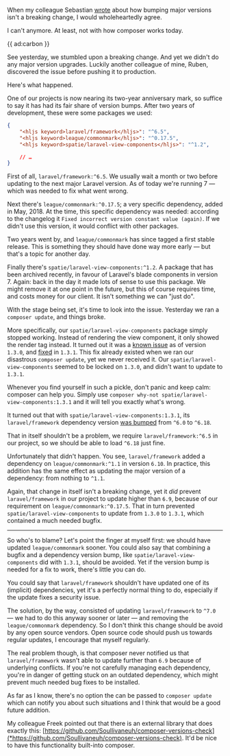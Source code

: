 When my colleague Sebastian [wrote](*https://sebastiandedeyne.com/composer-semver-and-underlying-dependency-changes/) about how bumping major versions isn't a breaking change, I would wholeheartedly agree.

I can't anymore. At least, not with how composer works today.

{{ ad:carbon }}

See yesterday, we stumbled upon a breaking change. And yet we didn't do any major version upgrades. Luckily another colleague of mine, Ruben, discovered the issue before pushing it to production.

Here's what happened.

One of our projects is now nearing its two-year anniversary mark, so suffice to say it has had its fair share of version bumps. After two years of development, these were some packages we used:

```json
{
    "<hljs keyword>laravel/framework</hljs>": "^6.5",
    "<hljs keyword>league/commonmark</hljs>": "^0.17.5",
    "<hljs keyword>spatie/laravel-view-components</hljs>": "^1.2",

    // …
}
```

First of all, `laravel/framework:^6.5`. We usually wait a month or two before updating to the next major Laravel version. As of today we're running 7 — which was needed to fix what went wrong.

Next there's `league/commonmark:^0.17.5`; a very specific dependency, added in May, 2018. At the time, this specific dependency was needed: according to the changelog it `Fixed incorrect version constant value (again)`. If we didn't use this version, it would conflict with other packages.

Two years went by, and `league/commonmark` has since tagged a first stable release. This is something they should have done way more early — but that's a topic for another day.

Finally there's `spatie/laravel-view-components:^1.2`. A package that has been archived recently, in favour of Laravel's blade components in version 7. Again: back in the day it made lots of sense to use this package. We might remove it at one point in the future, but this of course requires time, and costs money for our client. It isn't something we can "just do".

With the stage being set, it's time to look into the issue. Yesterday we ran a `composer update`, and things broke.

More specifically, our `spatie/laravel-view-components` package simply stopped working. Instead of rendering the view component, it only showed the render tag instead. It turned out it was a [known issue](*https://github.com/spatie/laravel-view-components/issues/21) as of version `1.3.0`, and [fixed](*https://github.com/spatie/laravel-view-components/pull/22) in `1.3.1`. This fix already existed when we ran our disastrous `composer update`, yet we never received it. Our `spatie/laravel-view-components` seemed to be locked on `1.3.0`, and didn't want to update to `1.3.1`.

Whenever you find yourself in such a pickle, don't panic and keep calm: composer can help you. Simply use `composer why-not spatie/laravel-view-components:1.3.1` and it will tell you exactly what's wrong.

It turned out that with `spatie/laravel-view-components:1.3.1`, its `laravel/framework` dependency version [was bumped](*https://github.com/spatie/laravel-view-components/commit/1ae57dcd9919de9019d30801cfb7dc2deea0cdbf) from `^6.0` to `^6.18`. 

That in itself shouldn't be a problem, we require `laravel/framework:^6.5` in our project, so we should be able to load `^6.18` just fine.

Unfortunately that didn't happen. You see, `laravel/framework` added a dependency on `league/commonmark:^1.1` in version `6.10`. In practice, this addition has the same effect as updating the major version of a dependency: from nothing to `^1.1`.

Again, that change in itself isn't a breaking change, yet it _did_ prevent `laravel/framework` in our project to update higher than `6.9`, because of our requirement on `league/commonmark:^0.17.5`. That in turn prevented `spatie/laravel-view-components` to update from `1.3.0` to `1.3.1`, which contained a much needed bugfix.

---

So who's to blame? Let's point the finger at myself first: we should have updated `league/commonmark` sooner. You could also say that combining a bugfix and a dependency version bump, like `spatie/laravel-view-components` did with `1.3.1`, should be avoided. Yet if the version bump is needed for a fix to work, there's little you can do.

You could say that `laravel/framework` shouldn't have updated one of its (implicit) dependencies, yet it's a perfectly normal thing to do, especially if the update fixes a security issue. 

The solution, by the way, consisted of updating `laravel/framework` to `^7.0` — we had to do this anyway sooner or later — and removing the `league/commonmark` dependency. So I don't think this change should be avoid by any open source vendors. Open source code should push us towards regular updates, I encourage that myself regularly.

The real problem though, is that composer never notified us that `laravel/framework` wasn't able to update further than `6.9` because of underlying conflicts. If you're not carefully managing each dependency, you're in danger of getting stuck on an outdated dependency, which might prevent much needed bug fixes to be installed.

As far as I know, there's no option the can be passed to `composer update` which can notify you about such situations and I think that would be a good future addition.

My colleague Freek pointed out that there is an external library that does exactly this: [https://github.com/Soullivaneuh/composer-versions-check](*https://github.com/Soullivaneuh/composer-versions-check). It'd be nice to have this functionality built-into composer.
